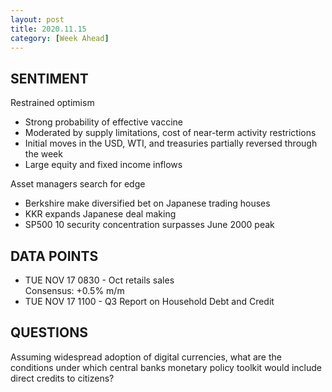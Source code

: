 ```yaml
---
layout: post
title: 2020.11.15
category: [Week Ahead]
---
```


## SENTIMENT
Restrained optimism 
* Strong probability of effective vaccine 
* Moderated by supply limitations, cost of near-term activity restrictions  
* Initial moves in the USD, WTI, and treasuries partially reversed through the week
* Large equity and fixed income inflows

Asset managers search for edge  
* Berkshire make diversified bet on Japanese trading houses 
* KKR expands Japanese deal making 
* SP500 10 security concentration surpasses June 2000 peak


## DATA POINTS 
* TUE NOV 17 0830 - Oct retails sales  
Consensus: +0.5% m/m
* TUE NOV 17 1100 - Q3 Report on Household Debt and Credit 


    
## QUESTIONS
Assuming widespread adoption of digital currencies, what are the conditions under which central banks monetary policy toolkit would include direct credits to citizens? 

